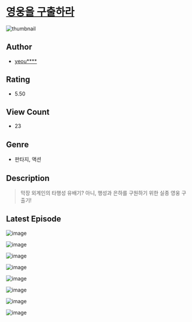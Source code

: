 # [영웅을 구출하라](https://comic.naver.com/challenge/list?titleId=810872)
![thumbnail](https://image-comic.pstatic.net/user_contents_data/challenge_comic/2023/05/25/367105/upload_3775767148188885557_480x623.jpeg)

## Author
- [yeou****](https://comic.naver.com/artistTitle?id=367105)

## Rating
- 5.50

## View Count
- 23

## Genre
- 판타지, 액션

## Description
> 막장 외계인의 타행성 유배기? 아니, 행성과 은하를 구원하기 위한 실종 영웅 구출기!


## Latest Episode
![image](https://image-comic.pstatic.net/user_contents_data/challenge_comic/2023/05/25/367105/upload_3702912416002619189.jpeg)

![image](https://image-comic.pstatic.net/user_contents_data/challenge_comic/2023/05/25/367105/upload_3761175498439418167.jpeg)

![image](https://image-comic.pstatic.net/user_contents_data/challenge_comic/2023/05/25/367105/upload_4063711633295357538.jpeg)

![image](https://image-comic.pstatic.net/user_contents_data/challenge_comic/2023/05/25/367105/upload_4121750454096179297.jpeg)

![image](https://image-comic.pstatic.net/user_contents_data/challenge_comic/2023/05/25/367105/upload_3760558891577063014.jpeg)

![image](https://image-comic.pstatic.net/user_contents_data/challenge_comic/2023/05/25/367105/upload_4049633486380216417.jpeg)

![image](https://image-comic.pstatic.net/user_contents_data/challenge_comic/2023/05/25/367105/upload_3702634205251003188.jpeg)

![image](https://image-comic.pstatic.net/user_contents_data/challenge_comic/2023/05/25/367105/upload_3545520805392953908.jpeg)
